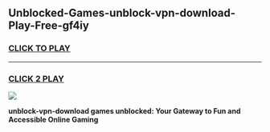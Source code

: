 
## Unblocked-Games-unblock-vpn-download-Play-Free-gf4iy
<h3>
<a href="https://premium76.site?title=unblock-vpn-download&ref=21A">CLICK TO PLAY</a></h3>
<hr>

<h3>
<a href="https://premium76.site?title=unblock-vpn-download&ref=21A">CLICK 2 PLAY</a>
  
</h3>

<a href="https://premium76.site?title=unblock-vpn-download&ref=21A"><img src="https://clearcache.store/games.png"></a>


**unblock-vpn-download games unblocked: Your Gateway to Fun and Accessible Online Gaming**
